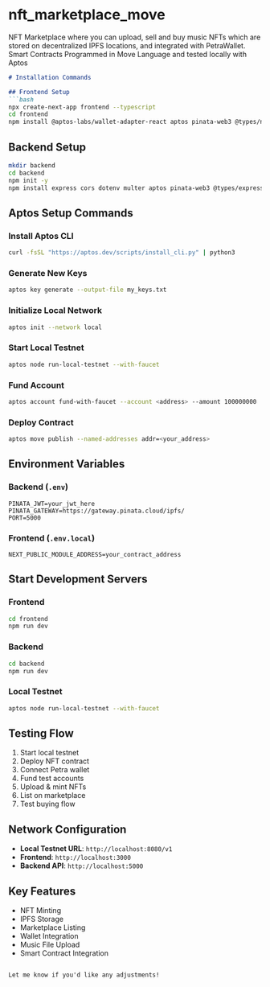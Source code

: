 # nft_marketplace_move
NFT Marketplace where you can upload, sell and buy music NFTs which are stored on decentralized IPFS locations, and integrated with PetraWallet. Smart Contracts Programmed in Move Language and tested locally with Aptos

```markdown
# Installation Commands

## Frontend Setup
```bash
npx create-next-app frontend --typescript
cd frontend
npm install @aptos-labs/wallet-adapter-react aptos pinata-web3 @types/node
```

## Backend Setup
```bash
mkdir backend
cd backend
npm init -y
npm install express cors dotenv multer aptos pinata-web3 @types/express @types/multer
```

## Aptos Setup Commands
### Install Aptos CLI
```bash
curl -fsSL "https://aptos.dev/scripts/install_cli.py" | python3
```

### Generate New Keys
```bash
aptos key generate --output-file my_keys.txt
```

### Initialize Local Network
```bash
aptos init --network local
```

### Start Local Testnet
```bash
aptos node run-local-testnet --with-faucet
```

### Fund Account
```bash
aptos account fund-with-faucet --account <address> --amount 100000000
```

### Deploy Contract
```bash
aptos move publish --named-addresses addr=<your_address>
```

## Environment Variables

### Backend (`.env`)
```plaintext
PINATA_JWT=your_jwt_here
PINATA_GATEWAY=https://gateway.pinata.cloud/ipfs/
PORT=5000
```

### Frontend (`.env.local`)
```plaintext
NEXT_PUBLIC_MODULE_ADDRESS=your_contract_address
```

## Start Development Servers

### Frontend
```bash
cd frontend
npm run dev
```

### Backend
```bash
cd backend
npm run dev
```

### Local Testnet
```bash
aptos node run-local-testnet --with-faucet
```

## Testing Flow
1. Start local testnet
2. Deploy NFT contract
3. Connect Petra wallet
4. Fund test accounts
5. Upload & mint NFTs
6. List on marketplace
7. Test buying flow

## Network Configuration
- **Local Testnet URL**: `http://localhost:8080/v1`
- **Frontend**: `http://localhost:3000`
- **Backend API**: `http://localhost:5000`

## Key Features
- NFT Minting
- IPFS Storage
- Marketplace Listing
- Wallet Integration
- Music File Upload
- Smart Contract Integration
```

Let me know if you'd like any adjustments!

